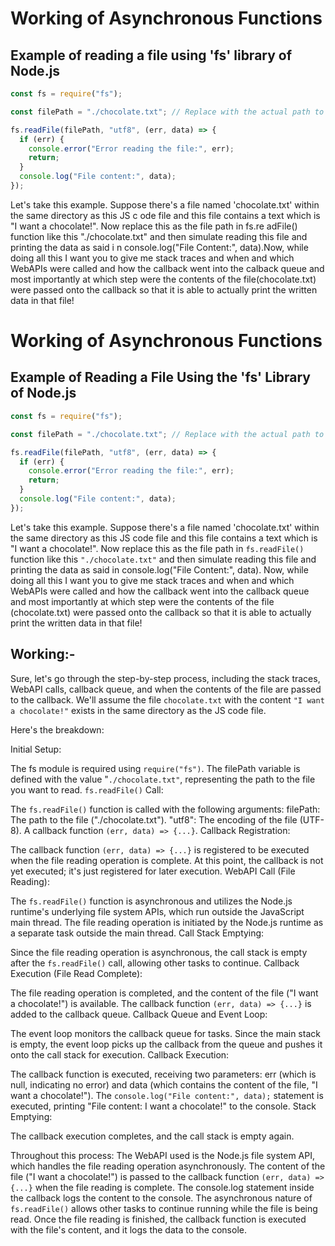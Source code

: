 ﻿# Working of Asynchronous Functions

## Example of reading a file using 'fs' library of Node.js

```javascript
const fs = require("fs");

const filePath = "./chocolate.txt"; // Replace with the actual path to your file

fs.readFile(filePath, "utf8", (err, data) => {
  if (err) {
    console.error("Error reading the file:", err);
    return;
  }
  console.log("File content:", data);
});
```

Let's take this example. Suppose there's a file named 'chocolate.txt' within the same directory as this JS c ode file and this file contains a text which is "I want a chocolate!". Now replace this as the file path in fs.re adFile() function like this "./chocolate.txt" and then simulate reading this file and printing the data as said i n console.log("File Content:", data).Now, while doing all this I want you to give me stack traces and when and which WebAPIs were called and how the callback went into the calback queue and most importantly at which step were the contents of the file(chocolate.txt) were passed onto the callback so that it is able to actually print the written data in that file!

# Working of Asynchronous Functions

## Example of Reading a File Using the 'fs' Library of Node.js

```javascript
const fs = require("fs");

const filePath = "./chocolate.txt"; // Replace with the actual path to your file

fs.readFile(filePath, "utf8", (err, data) => {
  if (err) {
    console.error("Error reading the file:", err);
    return;
  }
  console.log("File content:", data);
});
```

Let's take this example. Suppose there's a file named 'chocolate.txt' within the same directory as this JS code file and this file contains a text which is "I want a chocolate!". Now replace this as the file path in `fs.readFile()` function like this `"./chocolate.txt"` and then simulate reading this file and printing the data as said in console.log("File Content:", data). Now, while doing all this I want you to give me stack traces and when and which WebAPIs were called and how the callback went into the callback queue and most importantly at which step were the contents of the file (chocolate.txt) were passed onto the callback so that it is able to actually print the written data in that file!

## Working:-

Sure, let's go through the step-by-step process, including the stack traces, WebAPI calls, callback queue, and when the contents of the file are passed to the callback. We'll assume the file `chocolate.txt` with the content `"I want a chocolate!"` exists in the same directory as the JS code file.

Here's the breakdown:

Initial Setup:

The fs module is required using `require("fs")`.
The filePath variable is defined with the value "`./chocolate.txt"`, representing the path to the file you want to read.
`fs.readFile()` Call:

The `fs.readFile()` function is called with the following arguments:
filePath: The path to the file ("./chocolate.txt").
"utf8": The encoding of the file (UTF-8).
A callback function `(err, data) => {...}`.
Callback Registration:

The callback function `(err, data) => {...}` is registered to be executed when the file reading operation is complete.
At this point, the callback is not yet executed; it's just registered for later execution.
WebAPI Call (File Reading):

The `fs.readFile()` function is asynchronous and utilizes the Node.js runtime's underlying file system APIs, which run outside the JavaScript main thread.
The file reading operation is initiated by the Node.js runtime as a separate task outside the main thread.
Call Stack Emptying:

Since the file reading operation is asynchronous, the call stack is empty after the `fs.readFile()` call, allowing other tasks to continue.
Callback Execution (File Read Complete):

The file reading operation is completed, and the content of the file ("I want a chocolate!") is available.
The callback function `(err, data) => {...}` is added to the callback queue.
Callback Queue and Event Loop:

The event loop monitors the callback queue for tasks.
Since the main stack is empty, the event loop picks up the callback from the queue and pushes it onto the call stack for execution.
Callback Execution:

The callback function is executed, receiving two parameters: err (which is null, indicating no error) and data (which contains the content of the file, "I want a chocolate!").
The `console.log("File content:", data);` statement is executed, printing "File content: I want a chocolate!" to the console.
Stack Emptying:

The callback execution completes, and the call stack is empty again.

Throughout this process:
The WebAPI used is the Node.js file system API, which handles the file reading operation asynchronously.
The content of the file ("I want a chocolate!") is passed to the callback function `(err, data) => {...}` when the file reading is complete.
The console.log statement inside the callback logs the content to the console.
The asynchronous nature of `fs.readFile()` allows other tasks to continue running while the file is being read. Once the file reading is finished, the callback function is executed with the file's content, and it logs the data to the console.
